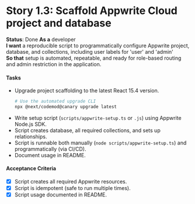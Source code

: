 # Story 1.3: Scaffold Appwrite Cloud project and database

**Status**: Done
**As a** developer  
**I want** a reproducible script to programmatically configure Appwrite project, database, and collections, including user labels for 'user' and 'admin'  
**So that** setup is automated, repeatable, and ready for role-based routing and admin restriction in the application.

#### Tasks

- Upgrade project scaffolding to the latest React 15.4 version.
  ```bash
  # Use the automated upgrade CLI
  npx @next/codemod@canary upgrade latest
  ```
- Write setup script (`scripts/appwrite-setup.ts` or `.js`) using Appwrite Node.js SDK.
- Script creates database, all required collections, and sets up relationships.
- Script is runnable both manually (`node scripts/appwrite-setup.ts`) and programmatically (via CI/CD).
- Document usage in README.

#### Acceptance Criteria

- [x] Script creates all required Appwrite resources.
- [x] Script is idempotent (safe to run multiple times).
- [x] Script usage documented in README.
